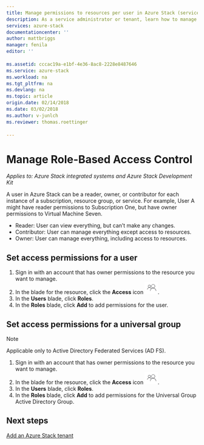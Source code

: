 ```yaml
---
title: Manage permissions to resources per user in Azure Stack (service administrator and tenant) | Microsoft Docs
description: As a service administrator or tenant, learn how to manage RBAC permissions.
services: azure-stack
documentationcenter: ''
author: mattbriggs
manager: fenila
editor: ''

ms.assetid: cccac19a-e1bf-4e36-8ac8-2228e8487646
ms.service: azure-stack
ms.workload: na
ms.tgt_pltfrm: na
ms.devlang: na
ms.topic: article
origin.date: 02/14/2018
ms.date: 03/02/2018
ms.author: v-junlch
ms.reviewer: thomas.roettinger

---
```

# Manage Role-Based Access Control

*Applies to: Azure Stack integrated systems and Azure Stack Development Kit*

A user in Azure Stack can be a reader, owner, or contributor for each instance of a subscription, resource group, or service. For example, User A might have reader permissions to Subscription One, but have owner permissions to Virtual Machine Seven.

 - Reader: User can view everything, but can’t make any changes.
 - Contributor: User can manage everything except access to resources.
 - Owner: User can manage everything, including access to resources.

## Set access permissions for a user

1. Sign in with an account that has owner permissions to the resource you want to manage.
2. In the blade for the resource, click the **Access** icon ![](./media/azure-stack-manage-permissions/image1.png).
3. In the **Users** blade, click **Roles**.
4. In the **Roles** blade, click **Add** to add permissions for the user.

## Set access permissions for a universal group 

> [!Note]  
Applicable only to Active Directory Federated Services (AD FS).

1. Sign in with an account that has owner permissions to the resource you want to manage.
2. In the blade for the resource, click the **Access** icon ![](./media/azure-stack-manage-permissions/image1.png).
3. In the **Users** blade, click **Roles**.
4. In the **Roles** blade, click **Add** to add permissions for the Universal Group Active Directory Group.

## Next steps
[Add an Azure Stack tenant](azure-stack-add-new-user-aad.md)


